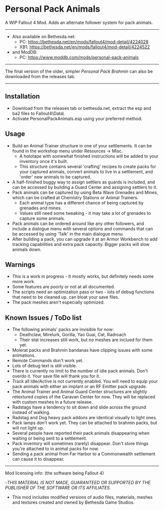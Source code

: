 # Personal Pack Animals

A WIP Fallout 4 Mod. Adds an alternate follower system for pack animals.

-------------------------------------------------------------------------------------------------------

- Also available on Bethesda.net:
	- PC: https://bethesda.net/en/mods/fallout4/mod-detail/4224028
	- XB1: https://bethesda.net/en/mods/fallout4/mod-detail/4224522
- and ModDB:
	- PC: https://www.moddb.com/mods/personal-pack-animals

-------------------------------------------------------------------------------------------------------

The final version of the older, simpler *Personal Pack Brahmin* can also be downloaded from the releases tab.

-------------------------------------------------------------------------------------------------------

## Installation

- Download from the releases tab or bethesda.net, extract the esp and ba2 files to Fallout4\\Data\\
- Activate PersonalPackAnimals.esp using your preferred method.


## Usage

- Build an Animal Trainer structure in one of your settlements. It can be found in the workshop menu under Resources -> Misc.
	- A holotape with somewhat finished instructions will be added to your inventory once it's built.
	- This structure contains several 'crafting' recipes to create packs for your captured animals, convert animals to live in a settlement, and 'order' new animals to be captured.
- A half-finished buggy way to assign settlers as guards is included, and can be accessed by building a Guard Center and assigning settlers to it.
- Pack animals can be captured by using Beta Wave Grenades and Mines, which can be crafted at Chemistry Stations or Animal Trainers.
	- Each animal type has a different chance of being captured by grenades and mines.
	- Values still need some tweaking - it may take a lot of grenades to capture some animals.
- Pack animals can be ordered around like any other followers, and include a dialogue menu with several options and commands that can be accessed by using 'Talk' in the main dialogue menu.
- After building a pack, you can upgrade it at an Armor Workbench to add tracking capabilities and extra pack capacity. Bigger packs will slow animals down.


## Warnings

- This is a work in progress - It mostly works, but definitely needs some more work. 
- Some features are poorly or not at all documented.
- The scripts need an optimization pass or two - lots of debug functions that need to be cleaned up.
 can bloat your save files.
- The pack meshes aren't especially optimized.


## Known Issues / ToDo list

- The following animals' packs are invisible for now:
	- Deathclaw, Mirelurk, Gorilla, Yao Guai, Cat, Radroach
	- Their stat increases still work, but no meshes are inclued for them yet.
- Molerat packs and Brahmin bandanas have clipping issues with some animations.
- Remote Commands don't work yet.
- Lots of debug text is still visible.
- There is currently no limit to the number of idle pack animals. Don't overdo it. Your save file will thank you for it.
- Track all Idle/Active is not currently enabled. You will need to equip your pack animals with either an implant or an RF Emitter pack upgrade.
- The Animal Trainer and Animal Guard Center structures are slightly retextured copies of the Caravan Center for now. They will be replaced with custom meshes in a future release.
- Radstags have a tendency to sit down and slide across the ground instead of walking.
- Radstag and Dog heavy pack addons are identical visually to light ones.
- Pack lamps don't work yet. They can be attached to brahmin packs, but will not light up.
- Several people have reported their pack animals disappearing when waiting or being sent to a settlement.
- Pack inventory will sometimes (rarely) disappear. Don't store things you're attached to in animal packs for now.
- Sending a pack animal from Far Harbor to a Commonwealth settlement can cause it to disappear.


-------------------------------------------------------------------------------------------------------
Mod licensing info: (the software being Fallout 4) 

-*THIS MATERIAL IS NOT MADE, GUARANTEED OR SUPPORTED BY THE PUBLISHER OF THE SOFTWARE OR ITS AFFILIATES.*
- This mod includes modified versions of audio files, materials, meshes and textures created and owned by Bethesda Game Studios.
